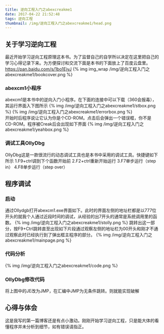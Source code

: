 ```yaml
---
title: 逆向工程入门之abexcreakme1
date: 2017-04-22 21:52:48
tags: 逆向工程
thumbnail: /img/逆向工程入门之abexcreakme1/head.png
---
```

## 关于学习逆向工程
最近开始学习逆向工程原理这本书。为了监督自己的自学所以决定在这里把自己的学习心得记录下来。为方便探讨和交流下面是本书的下面放上了百度云盘里。https://pan.baidu.com/s/1bo1EjyJ
 {% img img_wrap /img/逆向工程入门之abexcreakme1/bookcover.png %}  
### abexcm1小程序
abexcm1是本书中的逆向入门小程序。在下面的连接中可以下载（360会报毒），其运行界面入下图所示
 {% img  /img/逆向工程入门之abexcreakme1/stbox.png %}   {% img  /img/逆向工程入门之abexcreakme1/errorbox.png %}  
开始时后程序说让它认为你是个CD-ROM。点击后会弹出一个错误框，你不是CD-ROM。程序被Creak后会出现如下界面
{% img  /img/逆向工程入门之abexcreakme1/yeahbox.png %}  
### 调试工具OllyDbg
OllyDbg这是一款很流行的动态调试工具也是本书中采用的调试工具。快捷键如下所示
  1.F9+ctrl调到下个函数开始前
  2.F2+ctrl重新开始运行
  3.F7单步运行（step in）
  4.F8单步运行（step over）
## 程序调试
### 启动
通过Ollydgb打开abexcm1.exe界面如下。此时的界面左侧的地址栏都是以777位开头的就我个人通过近段时间的调试，从经验的出7开头的通常是系统调用里的函数。
{% img  /img/逆向工程入门之abexcreakme1/stolly.png %}  跳转出这一部分，按F9+Ctrl跳转直至出现如下片段通过观察左侧的地址栏为00开头和刚才不通过观察此时已经执行到了弹出框主程序的部分。
{% img  /img/逆向工程入门之abexcreakme1/mainpage.png %}
### 代码分析
{% img  /img/逆向工程入门之abexcreakme1/code.png %}
### OllyDbg修改代码
将上图中的JE改为JMP，在汇编中JMP为无条件跳转。则就能实现破解

## 心得与体会
这是我写的第一篇博客还是有点小激动。刚刚开始学习逆向工程，只是能大体的看懂程序并未分析到细节，如有错误请指正。
